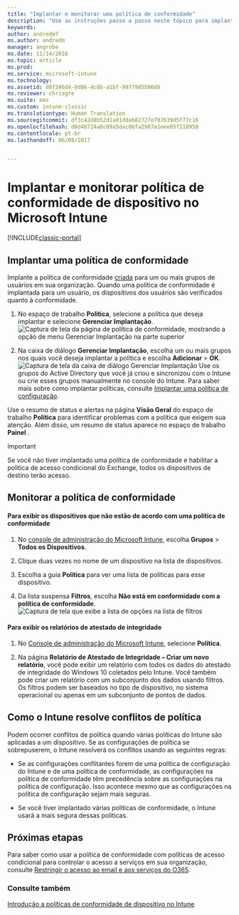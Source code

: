 ```yaml
---
title: "Implantar e monitorar uma política de conformidade"
description: "Use as instruções passo a passo neste tópico para implantar e monitorar uma política de conformidade do dispositivo."
keywords: 
author: andredm7
ms.author: andredm
manager: angrobe
ms.date: 11/14/2016
ms.topic: article
ms.prod: 
ms.service: microsoft-intune
ms.technology: 
ms.assetid: d8f246d4-0d86-4c8b-a1bf-9977985506d8
ms.reviewer: chrisgre
ms.suite: ems
ms.custom: intune-classic
ms.translationtype: Human Translation
ms.sourcegitcommit: df3c42d8b52d1a01ddab82727e707639d5f77c16
ms.openlocfilehash: d0d48724a8c09a5dac0bfa2987a1eee05f218950
ms.contentlocale: pt-br
ms.lasthandoff: 06/08/2017


---
```


# <a name="deploy-and-monitor-a-device-compliance-policy-in-microsoft-intune"></a>Implantar e monitorar política de conformidade de dispositivo no Microsoft Intune

[!INCLUDE[classic-portal](../includes/classic-portal.md)]

## <a name="deploy-a-compliance-policy"></a>Implantar uma política de conformidade
Implante a política de conformidade [criada](create-a-device-compliance-policy-in-microsoft-intune.md) para um ou mais grupos de usuários em sua organização. Quando uma política de conformidade é implantada para um usuário, os dispositivos dos usuários são verificados quanto à conformidade.

1.  No espaço de trabalho **Política**, selecione a política que deseja implantar e selecione **Gerenciar Implantação**.
![Captura de tela da página de política de conformidade, mostrando a opção de menu Gerenciar Implantação na parte superior](./media/intune-sa-3c-deploy-compliance-policy2.png)

2.  Na caixa de diálogo **Gerenciar Implantação**, escolha um ou mais grupos nos quais você deseja implantar a política e escolha **Adicionar** > **OK**.
![Captura de tela da caixa de diálogo Gerenciar Implantação](./media/intune-sa-3d-deploy-compliance-policy3-Manage.png) Use os grupos do Active Directory que você já criou e sincronizou com o Intune ou crie esses grupos manualmente no console do Intune. Para saber mais sobre como implantar políticas, consulte [Implantar uma política de configuração](manage-settings-and-features-on-your-devices-with-microsoft-intune-policies.md).

Use o resumo de status e alertas na página **Visão Geral** do espaço de trabalho **Política** para identificar problemas com a política que exigem sua atenção. Além disso, um resumo de status aparece no espaço de trabalho **Painel** .

> [!IMPORTANT]
> Se você não tiver implantado uma política de conformidade e habilitar a política de acesso condicional do Exchange, todos os dispositivos de destino terão acesso.

## <a name="monitor-the-compliance-policy"></a>Monitorar a política de conformidade

#### <a name="to-view-devices-that-do-not-conform-to-a-compliance-policy"></a>Para exibir os dispositivos que não estão de acordo com uma política de conformidade

1.  No [console de administração do Microsoft Intune](https://manage.microsoft.com), escolha **Grupos** > **Todos os Dispositivos**.

2.  Clique duas vezes no nome de um dispositivo na lista de dispositivos.

3.  Escolha a guia **Política** para ver uma lista de políticas para esse dispositivo.

4.  Da lista suspensa **Filtros**, escolha **Não está em conformidade com a política de conformidade**.
![Captura de tela que exibe a lista de opções na lista de filtros](./media/intune-sa-3e-view-device-noncompliance.png)

#### <a name="to-view-the-health-attestation-reports"></a>Para exibir os relatórios de atestado de integridade

1.  No [Console de administração do Microsoft Intune](https://manage.microsoft.com), selecione **Política**.

2.  Na página **Relatório de Atestado de Integridade – Criar um novo relatório**, você pode exibir um relatório com todos os dados do atestado de integridade do Windows 10 coletados pelo Intune. Você também pode criar um relatório com um subconjunto dos dados usando filtros. Os filtros podem ser baseados no tipo de dispositivo, no sistema operacional ou apenas em um subconjunto de pontos de dados.

## <a name="how-intune-resolves-policy-conflicts"></a>Como o Intune resolve conflitos de política
Podem ocorrer conflitos de política quando várias políticas do Intune são aplicadas a um dispositivo. Se as configurações de política se sobrepuserem, o Intune resolverá os conflitos usando as seguintes regras:

-   Se as configurações conflitantes forem de uma política de configuração do Intune e de uma política de conformidade, as configurações na política de conformidade têm precedência sobre as configurações na política de configuração. Isso acontece mesmo que as configurações na política de configuração sejam mais seguras.

-   Se você tiver implantado várias políticas de conformidade, o Intune usará a mais segura dessas políticas.

## <a name="next-steps"></a>Próximas etapas
Para saber como usar a política de conformidade com políticas de acesso condicional para controlar o acesso a serviços em sua organização, consulte [Restringir o acesso ao email e aos serviços do O365](restrict-access-to-email-and-o365-services-with-microsoft-intune.md).


### <a name="see-also"></a>Consulte também
[Introdução a políticas de conformidade de dispositivo no Intune](introduction-to-device-compliance-policies-in-microsoft-intune.md)

